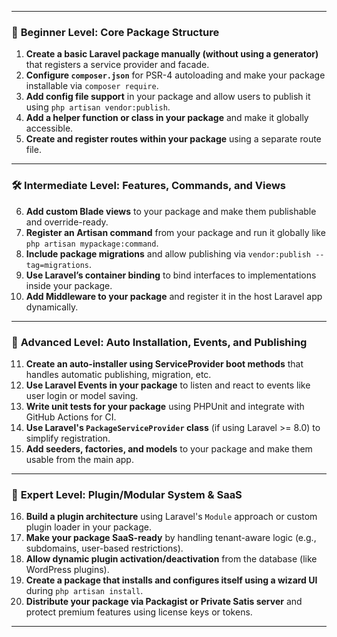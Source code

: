 
---

### 🚀 **Beginner Level: Core Package Structure**

1. **Create a basic Laravel package manually (without using a generator)** that registers a service provider and facade.
2. **Configure `composer.json`** for PSR-4 autoloading and make your package installable via `composer require`.
3. **Add config file support** in your package and allow users to publish it using `php artisan vendor:publish`.
4. **Add a helper function or class in your package** and make it globally accessible.
5. **Create and register routes within your package** using a separate route file.

---

### 🛠️ **Intermediate Level: Features, Commands, and Views**

6. **Add custom Blade views** to your package and make them publishable and override-ready.
7. **Register an Artisan command** from your package and run it globally like `php artisan mypackage:command`.
8. **Include package migrations** and allow publishing via `vendor:publish --tag=migrations`.
9. **Use Laravel’s container binding** to bind interfaces to implementations inside your package.
10. **Add Middleware to your package** and register it in the host Laravel app dynamically.

---

### 🔧 **Advanced Level: Auto Installation, Events, and Publishing**

11. **Create an auto-installer using ServiceProvider boot methods** that handles automatic publishing, migration, etc.
12. **Use Laravel Events in your package** to listen and react to events like user login or model saving.
13. **Write unit tests for your package** using PHPUnit and integrate with GitHub Actions for CI.
14. **Use Laravel's `PackageServiceProvider` class** (if using Laravel >= 8.0) to simplify registration.
15. **Add seeders, factories, and models** to your package and make them usable from the main app.

---

### 🧩 **Expert Level: Plugin/Modular System & SaaS**

16. **Build a plugin architecture** using Laravel's `Module` approach or custom plugin loader in your package.
17. **Make your package SaaS-ready** by handling tenant-aware logic (e.g., subdomains, user-based restrictions).
18. **Allow dynamic plugin activation/deactivation** from the database (like WordPress plugins).
19. **Create a package that installs and configures itself using a wizard UI** during `php artisan install`.
20. **Distribute your package via Packagist or Private Satis server** and protect premium features using license keys or tokens.

---
